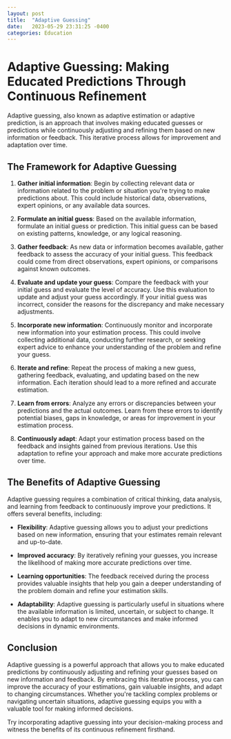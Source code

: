 ```yaml
---
layout: post
title:  "Adaptive Guessing"
date:   2023-05-29 23:31:25 -0400
categories: Education
---
```

# Adaptive Guessing: Making Educated Predictions Through Continuous Refinement

Adaptive guessing, also known as adaptive estimation or adaptive prediction, is an approach that involves making educated guesses or predictions while continuously adjusting and refining them based on new information or feedback. This iterative process allows for improvement and adaptation over time.

## The Framework for Adaptive Guessing

1. **Gather initial information**: Begin by collecting relevant data or information related to the problem or situation you're trying to make predictions about. This could include historical data, observations, expert opinions, or any available data sources.

2. **Formulate an initial guess**: Based on the available information, formulate an initial guess or prediction. This initial guess can be based on existing patterns, knowledge, or any logical reasoning.

3. **Gather feedback**: As new data or information becomes available, gather feedback to assess the accuracy of your initial guess. This feedback could come from direct observations, expert opinions, or comparisons against known outcomes.

4. **Evaluate and update your guess**: Compare the feedback with your initial guess and evaluate the level of accuracy. Use this evaluation to update and adjust your guess accordingly. If your initial guess was incorrect, consider the reasons for the discrepancy and make necessary adjustments.

5. **Incorporate new information**: Continuously monitor and incorporate new information into your estimation process. This could involve collecting additional data, conducting further research, or seeking expert advice to enhance your understanding of the problem and refine your guess.

6. **Iterate and refine**: Repeat the process of making a new guess, gathering feedback, evaluating, and updating based on the new information. Each iteration should lead to a more refined and accurate estimation.

7. **Learn from errors**: Analyze any errors or discrepancies between your predictions and the actual outcomes. Learn from these errors to identify potential biases, gaps in knowledge, or areas for improvement in your estimation process.

8. **Continuously adapt**: Adapt your estimation process based on the feedback and insights gained from previous iterations. Use this adaptation to refine your approach and make more accurate predictions over time.

## The Benefits of Adaptive Guessing

Adaptive guessing requires a combination of critical thinking, data analysis, and learning from feedback to continuously improve your predictions. It offers several benefits, including:

- **Flexibility**: Adaptive guessing allows you to adjust your predictions based on new information, ensuring that your estimates remain relevant and up-to-date.

- **Improved accuracy**: By iteratively refining your guesses, you increase the likelihood of making more accurate predictions over time.

- **Learning opportunities**: The feedback received during the process provides valuable insights that help you gain a deeper understanding of the problem domain and refine your estimation skills.

- **Adaptability**: Adaptive guessing is particularly useful in situations where the available information is limited, uncertain, or subject to change. It enables you to adapt to new circumstances and make informed decisions in dynamic environments.

## Conclusion

Adaptive guessing is a powerful approach that allows you to make educated predictions by continuously adjusting and refining your guesses based on new information and feedback. By embracing this iterative process, you can improve the accuracy of your estimations, gain valuable insights, and adapt to changing circumstances. Whether you're tackling complex problems or navigating uncertain situations, adaptive guessing equips you with a valuable tool for making informed decisions.

Try incorporating adaptive guessing into your decision-making process and witness the benefits of its continuous refinement firsthand.
